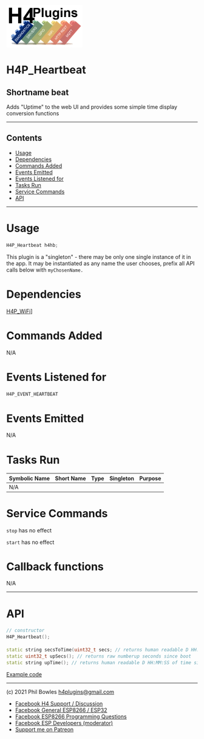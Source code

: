 ![H4P Flyer](/assets/DiagLogo.jpg)

# H4P_Heartbeat

## Shortname beat

Adds "Uptime" to the web UI and provides some simple time display conversion functions

---

## Contents

* [Usage](#usage)
* [Dependencies](#dependencies)
* [Commands Added](#commands-added)
* [Events Emitted](#s-emitted)
* [Events Listened for](#s-listened-for)
* [Tasks Run](#tasks-run)
* [Service Commands](#service-commands)
* [API](#api)

---

# Usage

```cpp
H4P_Heartbeat h4hb;
```

This plugin is a "singleton" - there may be only one single instance of it in the app. 
It may be instantiated as any name the user chooses, prefix all API calls below with `myChosenName.`

# Dependencies

[H4P_WiFi](h4wifi.md)]

# Commands Added

N/A

# Events Listened for

`H4P_EVENT_HEARTBEAT`

# Events Emitted

N/A

# Tasks Run

| Symbolic Name | Short Name | Type | Singleton | Purpose |
| :----------   | :--- | :--- | :-------: | :---    |
|N/A| | |||

# Service Commands

`stop` has no effect

`start` has no effect

# Callback functions

N/A

---

# API

```cpp
// constructor
H4P_Heartbeat();

static string secsToTime(uint32_t secs; // returns human readable D HH:MM:SS of arbitray seconds value
static uint32_t upSecs(); // returns raw numberup seconds since boot
static string upTime(); // returns human readable D HH:MM:SS of time since boot
```

[Example code](../examples/WEBUI/WebUI_InputFields/WebUI_InputFields.ino)

---

(c) 2021 Phil Bowles h4plugins@gmail.com

* [Facebook H4  Support / Discussion](https://www.facebook.com/groups/444344099599131/)
* [Facebook General ESP8266 / ESP32](https://www.facebook.com/groups/2125820374390340/)
* [Facebook ESP8266 Programming Questions](https://www.facebook.com/groups/esp8266questions/)
* [Facebook ESP Developers (moderator)](https://www.facebook.com/groups/ESP8266/)
* [Support me on Patreon](https://patreon.com/esparto)
